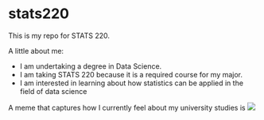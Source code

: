 # stats220

This is my repo for STATS 220. 

A little about me:

- I am undertaking a degree in Data Science.
- I am taking STATS 220 because it is a required course for my major.
- I am interested in learning about how statistics can be applied in the field of data science

A meme that captures how I currently feel about my university studies is ![](https://c.tenor.com/8druEACXtX8AAAAd/tenor.gif)

